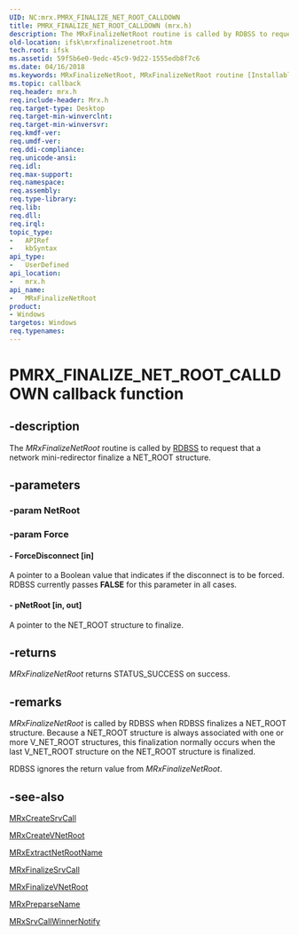 ```yaml
---
UID: NC:mrx.PMRX_FINALIZE_NET_ROOT_CALLDOWN
title: PMRX_FINALIZE_NET_ROOT_CALLDOWN (mrx.h)
description: The MRxFinalizeNetRoot routine is called by RDBSS to request that a network mini-redirector finalize a NET_ROOT structure.
old-location: ifsk\mrxfinalizenetroot.htm
tech.root: ifsk
ms.assetid: 59f5b6e0-9edc-45c9-9d22-1555edb8f7c6
ms.date: 04/16/2018
ms.keywords: MRxFinalizeNetRoot, MRxFinalizeNetRoot routine [Installable File System Drivers], PMRX_FINALIZE_NET_ROOT_CALLDOWN, ifsk.mrxfinalizenetroot, mrx/MRxFinalizeNetRoot, mrxref_5f5d7468-3257-4800-99fe-e5e6b7c99e37.xml
ms.topic: callback
req.header: mrx.h
req.include-header: Mrx.h
req.target-type: Desktop
req.target-min-winverclnt: 
req.target-min-winversvr: 
req.kmdf-ver: 
req.umdf-ver: 
req.ddi-compliance: 
req.unicode-ansi: 
req.idl: 
req.max-support: 
req.namespace: 
req.assembly: 
req.type-library: 
req.lib: 
req.dll: 
req.irql: 
topic_type:
-	APIRef
-	kbSyntax
api_type:
-	UserDefined
api_location:
-	mrx.h
api_name:
-	MRxFinalizeNetRoot
product:
- Windows
targetos: Windows
req.typenames: 
---
```


# PMRX_FINALIZE_NET_ROOT_CALLDOWN callback function


## -description


The<i> MRxFinalizeNetRoot</i> routine is called by <a href="https://docs.microsoft.com/windows-hardware/drivers/ifs/the-rdbss-driver-and-library">RDBSS</a> to request that a network mini-redirector finalize a NET_ROOT structure.


## -parameters




### -param NetRoot


### -param Force








#### - ForceDisconnect [in]

A pointer to a Boolean value that indicates if the disconnect is to be forced. RDBSS currently passes <b>FALSE</b> for this parameter in all cases.


#### - pNetRoot [in, out]

A pointer to the NET_ROOT structure to finalize. 


## -returns



<i>MRxFinalizeNetRoot</i> returns STATUS_SUCCESS on success. 




## -remarks



<i>MRxFinalizeNetRoot</i> is called by RDBSS when RDBSS finalizes a NET_ROOT structure. Because a NET_ROOT structure is always associated with one or more V_NET_ROOT structures, this finalization normally occurs when the last V_NET_ROOT structure on the NET_ROOT structure is finalized. 

RDBSS ignores the return value from <i>MRxFinalizeNetRoot</i>. 




## -see-also




<a href="https://msdn.microsoft.com/library/windows/hardware/ff549864">MRxCreateSrvCall</a>



<a href="https://msdn.microsoft.com/library/windows/hardware/ff549869">MRxCreateVNetRoot</a>



<a href="https://msdn.microsoft.com/library/windows/hardware/ff550649">MRxExtractNetRootName</a>



<a href="https://msdn.microsoft.com/library/windows/hardware/ff550656">MRxFinalizeSrvCall</a>



<a href="https://msdn.microsoft.com/library/windows/hardware/ff550663">MRxFinalizeVNetRoot</a>



<a href="https://msdn.microsoft.com/library/windows/hardware/ff550750">MRxPreparseName</a>



<a href="https://msdn.microsoft.com/library/windows/hardware/ff550824">MRxSrvCallWinnerNotify</a>
 

 

